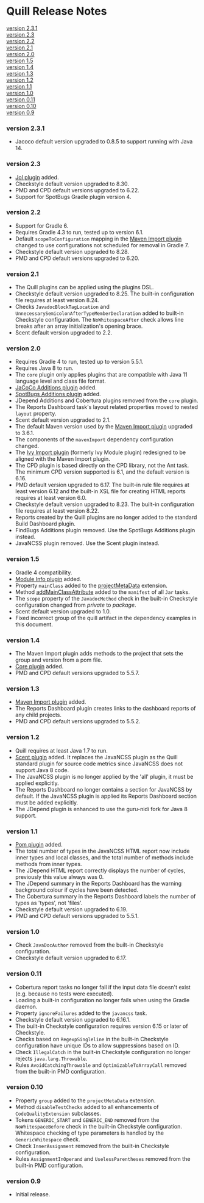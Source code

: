 # Quill Release Notes

[version 2.3.1](#version-231)  
[version 2.3](#version-23)  
[version 2.2](#version-22)  
[version 2.1](#version-21)  
[version 2.0](#version-20)  
[version 1.5](#version-15)  
[version 1.4](#version-14)  
[version 1.3](#version-13)  
[version 1.2](#version-12)  
[version 1.1](#version-11)  
[version 1.0](#version-10)  
[version 0.11](#version-011)  
[version 0.10](#version-010)  
[version 0.9](#version-09)

### version 2.3.1

* Jacoco default version upgraded to 0.8.5 to support running with Java 14.


### version 2.3

* [Jol plugin](./README.md#jol-plugin) added.
* Checkstyle default version upgraded to 8.30.
* PMD and CPD default versions upgraded to 6.22.
* Support for SpotBugs Gradle plugin version 4.


### version 2.2

* Support for Gradle 6.
* Requires Gradle 4.3 to run, tested up to version 6.1.
* Default `scopeToConfiguration` mapping in the
  [Maven Import plugin](./README.md#maven-import-plugin) changed to use configurations not scheduled
  for removal in Gradle 7.
* Checkstyle default version upgraded to 8.28.
* PMD and CPD default versions upgraded to 6.20.


### version 2.1

* The Quill plugins can be applied using the plugins DSL.
* Checkstyle default version upgraded to 8.25. The built-in configuration file requires at least
  version 8.24.
* Checks `JavadocBlockTagLocation` and `UnnecessarySemicolonAfterTypeMemberDeclaration` added to
  built-in Checkstyle configuration. The `NoWhitespaceAfter` check allows line breaks after an array
  initialization's opening brace.
* Scent default version upgraded to 2.2.


### version 2.0

* Requires Gradle 4 to run, tested up to version 5.5.1.
* Requires Java 8 to run. 
* The `core` plugin only applies plugins that are compatible with Java 11 language level and class
  file format.
* [JaCoCo Additions plugin](./README.md#jacoco-additions-plugin) added.
* [SpotBugs Additions plugin](./README.md#spotbugs-additions-plugin) added.
* JDepend Additions and Cobertura plugins removed from the `core` plugin.
* The Reports Dashboard task's layout related properties moved to nested `layout` property.
* Scent default version upgraded to 2.1.
* The default Maven version used by the [Maven Import plugin](./README.md#maven-import-plugin)
  upgraded to 3.6.1.
* The components of the `mavenImport` dependency configuration changed.  
* The [Ivy Import plugin](./README.md#ivy-import-plugin) (formerly Ivy Module plugin) redesigned to
  be aligned with the Maven Import plugin.
* The CPD plugin is based directly on the CPD library, not the Ant task. The minimum CPD version
  supported is 6.1, and the default version is 6.16.
* PMD default version upgraded to 6.17. The built-in rule file requires at least version 6.12 and
  the built-in XSL file for creating HTML reports requires at least version 6.0.
* Checkstyle default version upgraded to 8.23. The built-in configuration file requires at least
  version 8.22.
* Reports created by the Quill plugins are no longer added to the standard Build Dashboard plugin.  
* FindBugs Additions plugin removed. Use the SpotBugs Additions plugin instead.
* JavaNCSS plugin removed. Use the Scent plugin instead.

### version 1.5

* Gradle 4 compatibility.
* [Module Info plugin](./README.md#module-info-plugin) added.
* Property `mainClass` added to the [projectMetaData](./README.md#the-projectmetadata-extension) extension.
* Method [addMainClassAttribute](./README.md#main-class-attribute) added to the `manifest` of all `Jar` tasks.
* The `scope` property of the `JavadocMethod` check in the built-in Checkstyle configuration
changed from _private_ to  _package_.
* Scent default version upgraded to 1.0.
* Fixed incorrect group of the quill artifact in the dependency examples in this document.

### version 1.4

* The Maven Import plugin adds methods to the project that sets the group and version from a pom
  file.
* [Core plugin](./README.md#general-usage) added.
* PMD and CPD default versions upgraded to 5.5.7.

### version 1.3

* [Maven Import plugin](./README.md#maven-import-plugin) added.
* The Reports Dashboard plugin creates links to the dashboard reports of any child projects.
* PMD and CPD default versions upgraded to 5.5.2.

### version 1.2

* Quill requires at least Java 1.7 to run.
* [Scent plugin](./README.md#scent-plugin) added. It replaces the JavaNCSS plugin as the Quill standard plugin
for source code metrics since JavaNCSS does not support Java 8 code.
* The JavaNCSS plugin is no longer applied by the 'all' plugin, it must be applied explicitly.
* The Reports Dashboard no longer contains a section for JavaNCSS by default. If the JavaNCSS plugin
is applied its Reports Dashboard section must be added explicitly.
* The JDepend plugin is enhanced to use the guru-nidi fork for Java 8 support.

### version 1.1

* [Pom plugin](./README.md#pom-plugin) added.
* The total number of types in the JavaNCSS HTML report now include inner types and local classes,
  and the total number of methods include methods from inner types.
* The JDepend HTML report correctly displays the number of cycles, previously this value always was 0.
* The JDepend summary in the Reports Dashboard has the warning background colour if cycles have been
  detected.
* The Cobertura summary in the Reports Dashboard labels the number of types as 'types', not 'files'.
* Checkstyle default version upgraded to 6.19.
* PMD and CPD default versions upgraded to 5.5.1.

### version 1.0

* Check `JavaDocAuthor` removed from the built-in Checkstyle configuration.
* Checkstyle default version upgraded to 6.17.

### version 0.11

* Cobertura report tasks no longer fail if the input data file doesn't exist (e.g. because no tests
  were executed).
* Loading a built-in configuration no longer fails when using the Gradle daemon.
* Property `ignoreFailures` added to the `javancss` task.
* Checkstyle default version upgraded to 6.16.1.
* The built-in Checkstyle configuration requires version 6.15 or later of Checkstyle.
* Checks based on `RegexpSingleline` in the built-in Checkstyle configuration have unique IDs to
  allow suppressions based on ID.
* Check `IllegalCatch` in the built-in Checkstyle configuration no longer rejects
 `java.lang.Throwable`.
* Rules `AvoidCatchingThrowable` and `OptimizableToArrayCall` removed from the built-in PMD
  configuration.

### version 0.10

* Property `group` added to the `projectMetaData` extension.
* Method `disableTestChecks` added to all enhancements of `CodeQualityExtension` subclasses.
* Tokens `GENERIC_START` and `GENERIC_END` removed from the `NoWhitespaceBefore` check in
  the built-in Checkstyle configuration. Whitespace checking of type parameters is handled by the
  `GenericWhitespace` check.
* Check `InnerAssignment` removed from the built-in Checkstyle configuration.
* Rules `AssignmentInOperand` and `UselessParentheses` removed from the built-in PMD configuration.

### version 0.9

* Initial release.
